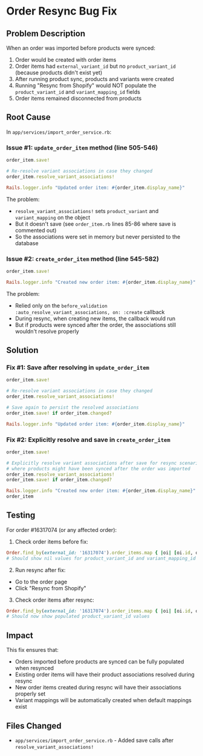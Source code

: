 # Order Resync Bug Fix

## Problem Description

When an order was imported before products were synced:
1. Order would be created with order items
2. Order items had `external_variant_id` but no `product_variant_id` (because products didn't exist yet)
3. After running product sync, products and variants were created
4. Running "Resync from Shopify" would NOT populate the `product_variant_id` and `variant_mapping_id` fields
5. Order items remained disconnected from products

## Root Cause

In `app/services/import_order_service.rb`:

### Issue #1: `update_order_item` method (line 505-546)
```ruby
order_item.save!

# Re-resolve variant associations in case they changed
order_item.resolve_variant_associations!

Rails.logger.info "Updated order item: #{order_item.display_name}"
```

The problem:
- `resolve_variant_associations!` sets `product_variant` and `variant_mapping` on the object
- But it doesn't save (see `order_item.rb` lines 85-86 where save is commented out)
- So the associations were set in memory but never persisted to the database

### Issue #2: `create_order_item` method (line 545-582)
```ruby
order_item.save!

Rails.logger.info "Created new order item: #{order_item.display_name}"
```

The problem:
- Relied only on the `before_validation :auto_resolve_variant_associations, on: :create` callback
- During resync, when creating new items, the callback would run
- But if products were synced after the order, the associations still wouldn't resolve properly

## Solution

### Fix #1: Save after resolving in `update_order_item`
```ruby
order_item.save!

# Re-resolve variant associations in case they changed
order_item.resolve_variant_associations!

# Save again to persist the resolved associations
order_item.save! if order_item.changed?

Rails.logger.info "Updated order item: #{order_item.display_name}"
```

### Fix #2: Explicitly resolve and save in `create_order_item`
```ruby
order_item.save!

# Explicitly resolve variant associations after save for resync scenarios
# where products might have been synced after the order was imported
order_item.resolve_variant_associations!
order_item.save! if order_item.changed?

Rails.logger.info "Created new order item: #{order_item.display_name}"
order_item
```

## Testing

For order #16317074 (or any affected order):

1. Check order items before fix:
```ruby
Order.find_by(external_id: '16317074').order_items.map { |oi| [oi.id, oi.product_variant_id, oi.variant_mapping_id] }
# Should show nil values for product_variant_id and variant_mapping_id
```

2. Run resync after fix:
- Go to the order page
- Click "Resync from Shopify"

3. Check order items after resync:
```ruby
Order.find_by(external_id: '16317074').order_items.map { |oi| [oi.id, oi.product_variant_id, oi.variant_mapping_id] }
# Should now show populated product_variant_id values
```

## Impact

This fix ensures that:
- Orders imported before products are synced can be fully populated when resynced
- Existing order items will have their product associations resolved during resync
- New order items created during resync will have their associations properly set
- Variant mappings will be automatically created when default mappings exist

## Files Changed

- `app/services/import_order_service.rb` - Added save calls after `resolve_variant_associations!`

